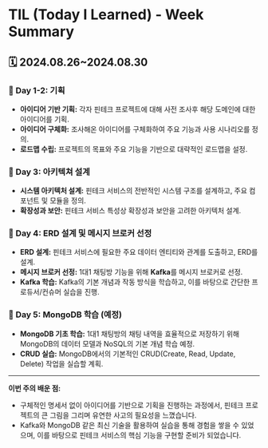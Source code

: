 # TIL (Today I Learned) - Week Summary

## 🗓️ 2024.08.26~2024.08.30

### 📅 Day 1-2: 기획
- **아이디어 기반 기획:** 각자 핀테크 프로젝트에 대해 사전 조사후 해당 도메인에 대한 아이디어를 기획.
- **아이디어 구체화:** 조사해온 아이디어를 구체화하여 주요 기능과 사용 시나리오를 정의.
- **로드맵 수립:** 프로젝트의 목표와 주요 기능을 기반으로 대략적인 로드맵을 설정.

### 📅 Day 3: 아키텍쳐 설계
- **시스템 아키텍처 설계:** 핀테크 서비스의 전반적인 시스템 구조를 설계하고, 주요 컴포넌트 및 모듈을 정의.
- **확장성과 보안:** 핀테크 서비스 특성상 확장성과 보안을 고려한 아키텍처 설계.

### 📅 Day 4: ERD 설계 및 메시지 브로커 선정
- **ERD 설계:** 핀테크 서비스에 필요한 주요 데이터 엔티티와 관계를 도출하고, ERD를 설계.
- **메시지 브로커 선정:** 1대1 채팅방 기능을 위해 **Kafka**를 메시지 브로커로 선정.
- **Kafka 학습:** Kafka의 기본 개념과 작동 방식을 학습하고, 이를 바탕으로 간단한 프로듀서/컨슈머 실습을 진행.

### 📅 Day 5: MongoDB 학습 (예정)
- **MongoDB 기초 학습:** 1대1 채팅방의 채팅 내역을 효율적으로 저장하기 위해 MongoDB의 데이터 모델과 NoSQL의 기본 개념 학습 예정.
- **CRUD 실습:** MongoDB에서의 기본적인 CRUD(Create, Read, Update, Delete) 작업을 실습할 계획.

---

**이번 주의 배운 점:**
- 구체적인 명세서 없이 아이디어를 기반으로 기획을 진행하는 과정에서, 핀테크 프로젝트의 큰 그림을 그리며 유연한 사고의 필요성을 느꼈습니다.
- Kafka와 MongoDB 같은 최신 기술을 활용하여 실습을 통해 경험을 쌓을 수 있었으며, 이를 바탕으로 핀테크 서비스의 핵심 기능을 구현할 준비가 되었습니다.

